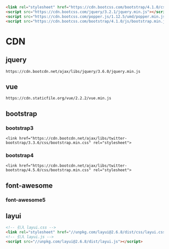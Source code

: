 ``` html
<link rel="stylesheet" href="https://cdn.bootcss.com/bootstrap/4.1.0/css/bootstrap.min.css">
<script src="https://cdn.bootcss.com/jquery/3.2.1/jquery.min.js"></script>
<script src="https://cdn.bootcss.com/popper.js/1.12.5/umd/popper.min.js"></script>
<script src="https://cdn.bootcss.com/bootstrap/4.1.0/js/bootstrap.min.js"></script>
``` 

# CDN
## jquery
```
https://cdn.bootcdn.net/ajax/libs/jquery/3.6.0/jquery.min.js
```
## vue
```
https://cdn.staticfile.org/vue/2.2.2/vue.min.js
```
## bootstrap
### bootstrap3
```
<link href="https://cdn.bootcdn.net/ajax/libs/twitter-bootstrap/3.3.6/css/bootstrap.min.css" rel="stylesheet">
```
### bootstrap4
```
<link href="https://cdn.bootcdn.net/ajax/libs/twitter-bootstrap/4.5.0/css/bootstrap.min.css" rel="stylesheet">
```
## font-awesome
### font-awesome5 

## layui
``` html
<!-- 引入 layui.css -->
<link rel="stylesheet" href="//unpkg.com/layui@2.6.8/dist/css/layui.css">
<!-- 引入 layui.js -->
<script src="//unpkg.com/layui@2.6.8/dist/layui.js"></script>
``` 
